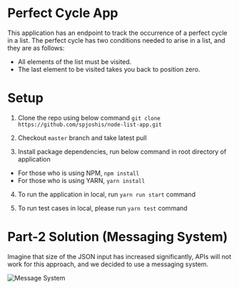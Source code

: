 # Perfect Cycle App

This application has an endpoint to track the occurrence of a perfect cycle in a list. The perfect cycle has two conditions needed to arise in a list, and they are as follows:

- All elements of the list must be visited.
- The last element to be visited takes you back to position zero.
 
# Setup
1. Clone the repo using below command
`git clone https://github.com/spjoshis/node-list-app.git`

2. Checkout `master` branch and take latest pull

3. Install package dependencies, run below command in root directory of application
  - For those who is using NPM, `npm install`
  - For those who is using YARN, `yarn install`

4. To run the application in local, run `yarn run start` command


5. To run test cases in local, please run `yarn test` command

# Part-2 Solution (Messaging System)

Imagine that size of the JSON input has increased significantly, APIs will not work for this approach, and we decided to use a messaging system.

![Message System](https://user-images.githubusercontent.com/6280020/185378972-5527a9ce-2e96-433e-9165-2c515f95e135.png)

